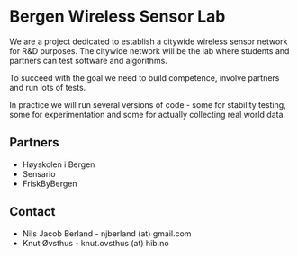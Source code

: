 # Bergen Wireless Sensor Lab

We are a project dedicated to establish a citywide wireless sensor network for R&D purposes. The citywide network will be the lab where students and partners can test software and algorithms.

To succeed with the goal we need to build competence, involve partners and run lots of tests.

In practice we will run several versions of code - some for stability testing, some for experimentation and some for actually collecting real world data.

## Partners

* Høyskolen i Bergen
* Sensario
* FriskByBergen

## Contact

* Nils Jacob Berland - njberland (at) gmail.com
* Knut Øvsthus - knut.ovsthus (at) hib.no
